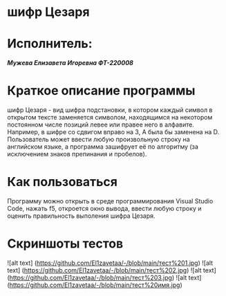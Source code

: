 # шифр Цезаря
# Исполнитель:
***Мужева Елизавета Игоревна ФТ-220008***
# Краткое описание программы
шифр Цезаря - вид шифра подстановки, в котором каждый символ в открытом тексте заменяется символом, находящимся на некотором постоянном числе позиций левее или правее него в алфавите. Например, в шифре со сдвигом вправо на 3, А была бы заменена на D.
Пользователь может ввести любую произвольную строку на английском языке, а программа зашифрует её по алгоритму (за исключением знаков препинания и пробелов).
# Как пользоваться
Программу можно открыть в среде программирования Visual Studio Code, нажать f5, откроется окно вывода, ввести любую строку и оценить правильность выполения шифра Цезаря.
# Скриншоты тестов
![alt text] (https://github.com/El1zavetaa/-/blob/main/тест%201.jpg)
![alt text] (https://github.com/El1zavetaa/-/blob/main/тест%202.jpg)
![alt text] (https://github.com/El1zavetaa/-/blob/main/тест%203.jpg)
![alt text] (https://github.com/El1zavetaa/-/blob/main/тест%20имя.jpg)
